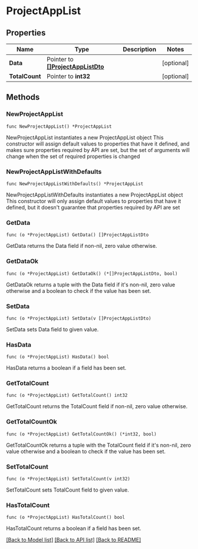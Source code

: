 # ProjectAppList

## Properties

Name | Type | Description | Notes
------------ | ------------- | ------------- | -------------
**Data** | Pointer to [**[]ProjectAppListDto**](ProjectAppListDto.md) |  | [optional] 
**TotalCount** | Pointer to **int32** |  | [optional] 

## Methods

### NewProjectAppList

`func NewProjectAppList() *ProjectAppList`

NewProjectAppList instantiates a new ProjectAppList object
This constructor will assign default values to properties that have it defined,
and makes sure properties required by API are set, but the set of arguments
will change when the set of required properties is changed

### NewProjectAppListWithDefaults

`func NewProjectAppListWithDefaults() *ProjectAppList`

NewProjectAppListWithDefaults instantiates a new ProjectAppList object
This constructor will only assign default values to properties that have it defined,
but it doesn't guarantee that properties required by API are set

### GetData

`func (o *ProjectAppList) GetData() []ProjectAppListDto`

GetData returns the Data field if non-nil, zero value otherwise.

### GetDataOk

`func (o *ProjectAppList) GetDataOk() (*[]ProjectAppListDto, bool)`

GetDataOk returns a tuple with the Data field if it's non-nil, zero value otherwise
and a boolean to check if the value has been set.

### SetData

`func (o *ProjectAppList) SetData(v []ProjectAppListDto)`

SetData sets Data field to given value.

### HasData

`func (o *ProjectAppList) HasData() bool`

HasData returns a boolean if a field has been set.

### GetTotalCount

`func (o *ProjectAppList) GetTotalCount() int32`

GetTotalCount returns the TotalCount field if non-nil, zero value otherwise.

### GetTotalCountOk

`func (o *ProjectAppList) GetTotalCountOk() (*int32, bool)`

GetTotalCountOk returns a tuple with the TotalCount field if it's non-nil, zero value otherwise
and a boolean to check if the value has been set.

### SetTotalCount

`func (o *ProjectAppList) SetTotalCount(v int32)`

SetTotalCount sets TotalCount field to given value.

### HasTotalCount

`func (o *ProjectAppList) HasTotalCount() bool`

HasTotalCount returns a boolean if a field has been set.


[[Back to Model list]](../README.md#documentation-for-models) [[Back to API list]](../README.md#documentation-for-api-endpoints) [[Back to README]](../README.md)



